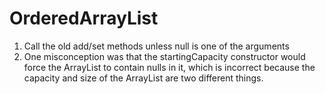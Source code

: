 # OrderedArrayList
1. Call the old add/set methods unless null is one of the arguments
2. One misconception was that the startingCapacity constructor would force the ArrayList to contain nulls in it, which is incorrect because the capacity and size of the ArrayList are two different things.
